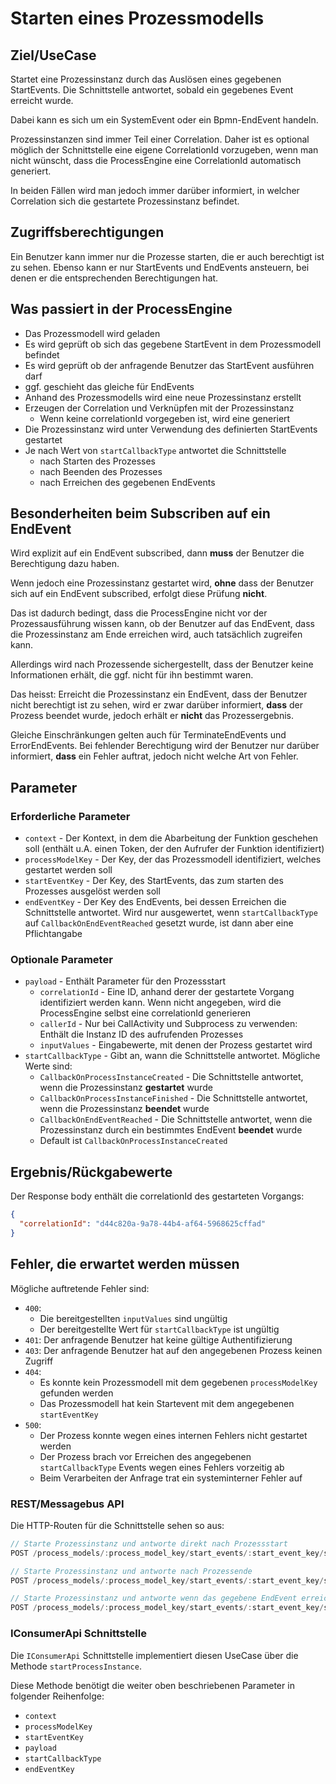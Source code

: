 # Starten eines Prozessmodells

## Ziel/UseCase

Startet eine Prozessinstanz durch das Auslösen eines gegebenen StartEvents.
Die Schnittstelle antwortet, sobald ein gegebenes Event erreicht wurde.

Dabei kann es sich um ein SystemEvent oder ein Bpmn-EndEvent handeln.

Prozessinstanzen sind immer Teil einer Correlation.
Daher ist es optional möglich der Schnittstelle eine eigene CorrelationId
vorzugeben, wenn man nicht wünscht, dass die ProcessEngine eine
CorrelationId automatisch generiert.

In beiden Fällen wird man jedoch immer darüber informiert, in welcher Correlation
sich die gestartete Prozessinstanz befindet.

## Zugriffsberechtigungen

Ein Benutzer kann immer nur die Prozesse starten, die er auch berechtigt ist
zu sehen.
Ebenso kann er nur StartEvents und EndEvents ansteuern, bei denen er die
entsprechenden Berechtigungen hat.

## Was passiert in der ProcessEngine

- Das Prozessmodell wird geladen
- Es wird geprüft ob sich das gegebene StartEvent in dem Prozessmodell befindet
- Es wird geprüft ob der anfragende Benutzer das StartEvent ausführen darf
- ggf. geschieht das gleiche für EndEvents
- Anhand des Prozessmodells wird eine neue Prozessinstanz erstellt
- Erzeugen der Correlation und Verknüpfen mit der Prozessinstanz
  - Wenn keine correlationId vorgegeben ist, wird eine generiert
- Die Prozessinstanz wird unter Verwendung des definierten StartEvents gestartet
- Je nach Wert von `startCallbackType` antwortet die Schnittstelle
  - nach Starten des Prozesses
  - nach Beenden des Prozesses
  - nach Erreichen des gegebenen EndEvents

## Besonderheiten beim Subscriben auf ein EndEvent

Wird explizit auf ein EndEvent subscribed, dann **muss** der Benutzer die
Berechtigung dazu haben.

Wenn jedoch eine Prozessinstanz gestartet wird, **ohne** dass der Benutzer sich
auf ein EndEvent subscribed, erfolgt diese Prüfung **nicht**.

Das ist dadurch bedingt, dass die ProcessEngine nicht vor der Prozessausführung
wissen kann, ob der Benutzer auf das EndEvent, dass die Prozessinstanz am Ende
erreichen wird, auch tatsächlich zugreifen kann.

Allerdings wird nach Prozessende sichergestellt, dass der Benutzer keine
Informationen erhält, die ggf. nicht für ihn bestimmt waren.

Das heisst:
Erreicht die Prozessinstanz ein EndEvent, dass der Benutzer nicht berechtigt
ist zu sehen, wird er zwar darüber informiert, **dass** der Prozess beendet wurde,
jedoch erhält er **nicht** das Prozessergebnis.

Gleiche Einschränkungen gelten auch für TerminateEndEvents und ErrorEndEvents.
Bei fehlender Berechtigung wird der Benutzer nur darüber informiert, **dass** ein
Fehler auftrat, jedoch nicht welche Art von Fehler.

## Parameter

### Erforderliche Parameter

* `context` - Der Kontext, in dem die Abarbeitung der Funktion geschehen soll
  (enthält u.A. einen Token, der den Aufrufer der Funktion identifiziert)
* `processModelKey` - Der Key, der das Prozessmodell identifiziert, welches
  gestartet werden soll
* `startEventKey` - Der Key, des StartEvents, das zum starten des Prozesses
  ausgelöst werden soll
* `endEventKey` - Der Key des EndEvents, bei dessen Erreichen die
  Schnittstelle antwortet. Wird nur ausgewertet, wenn `startCallbackType`
  auf `CallbackOnEndEventReached` gesetzt wurde, ist dann aber eine Pflichtangabe

### Optionale Parameter

* `payload` - Enthält Parameter für den Prozessstart
  * `correlationId` - Eine ID, anhand derer der gestartete Vorgang identifiziert
    werden kann. Wenn nicht angegeben, wird die ProcessEngine selbst eine
    correlationId generieren
  * `callerId` - Nur bei CallActivity und Subprocess zu verwenden: Enthält die
    Instanz ID des aufrufenden Prozesses
  * `inputValues` - Eingabewerte, mit denen der Prozess gestartet wird
* `startCallbackType` - Gibt an, wann die Schnittstelle antwortet. Mögliche Werte sind:
  * `CallbackOnProcessInstanceCreated` - Die Schnittstelle antwortet, wenn die
    Prozessinstanz **gestartet**  wurde
  * `CallbackOnProcessInstanceFinished` - Die Schnittstelle antwortet, wenn die
    Prozessinstanz **beendet**  wurde
  * `CallbackOnEndEventReached` - Die Schnittstelle antwortet, wenn die
    Prozessinstanz durch ein bestimmtes EndEvent **beendet** wurde
  * Default ist `CallbackOnProcessInstanceCreated`

## Ergebnis/Rückgabewerte

Der Response body enthält die correlationId des gestarteten Vorgangs:

```JSON
{
  "correlationId": "d44c820a-9a78-44b4-af64-5968625cffad"
}
```

## Fehler, die erwartet werden müssen

Mögliche auftretende Fehler sind:
- `400`:
    - Die bereitgestellten `inputValues` sind ungültig
    - Der bereitgestellte Wert für `startCallbackType` ist ungültig
- `401`: Der anfragende Benutzer hat keine gültige Authentifizierung
- `403`: Der anfragende Benutzer hat auf den angegebenen Prozess keinen Zugriff
- `404`:
  - Es konnte kein Prozessmodell mit dem gegebenen `processModelKey`
    gefunden werden
  - Das Prozessmodell hat kein Startevent mit dem angegebenen `startEventKey`
- `500`:
  - Der Prozess konnte wegen eines internen Fehlers nicht gestartet werden
  - Der Prozess brach vor Erreichen des angegebenen `startCallbackType` Events wegen
    eines Fehlers vorzeitig ab
  - Beim Verarbeiten der Anfrage trat ein systeminterner Fehler auf

### REST/Messagebus API

Die HTTP-Routen für die Schnittstelle sehen so aus:

```JavaScript
// Starte Prozessinstanz und antworte direkt nach Prozessstart
POST /process_models/:process_model_key/start_events/:start_event_key/start?startCallbackType=1

// Starte Prozessinstanz und antworte nach Prozessende
POST /process_models/:process_model_key/start_events/:start_event_key/start?startCallbackType=2

// Starte Prozessinstanz und antworte wenn das gegebene EndEvent erreicht wurde
POST /process_models/:process_model_key/start_events/:start_event_key/start?startCallbackType=3&end_event_id=endEventKey
```

### IConsumerApi Schnittstelle

Die `IConsumerApi` Schnittstelle implementiert diesen UseCase
über die Methode `startProcessInstance`.

Diese Methode benötigt die weiter oben beschriebenen Parameter in folgender
Reihenfolge:
- `context`
- `processModelKey`
- `startEventKey`
- `payload`
- `startCallbackType`
- `endEventKey`
